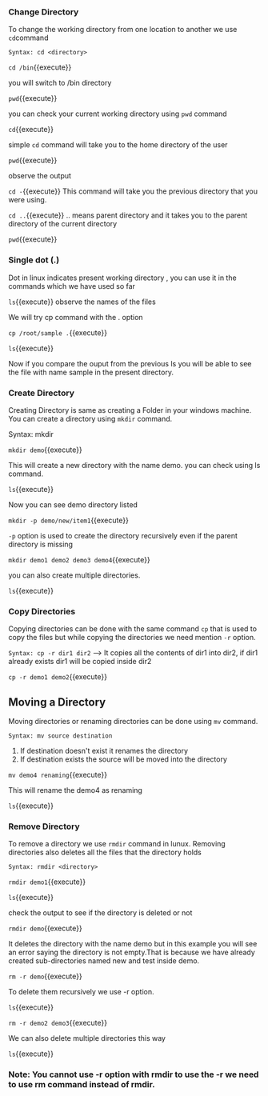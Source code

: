 ### Change Directory

To change the working directory from one location to another we use `cd`command

`Syntax: cd <directory>`

`cd /bin`{{execute}} 

you will switch to /bin directory

`pwd`{{execute}} 

you can check your current working directory using `pwd` command

`cd`{{execute}} 

simple `cd` command will take you to the home directory of the user

`pwd`{{execute}} 

observe the output

`cd -`{{execute}} This command will take you the previous directory that you were using.

`cd ..`{{execute}} .. means parent directory and it takes you to the parent directory of the current directory

`pwd`{{execute}}

### Single dot (.)

Dot in linux indicates present working directory , you can use it in the commands which we have used so far

`ls`{{execute}} observe the names of the files

We will try cp command with the . option 

`cp /root/sample .`{{execute}}

`ls`{{execute}} 

Now if you compare the ouput from the previous ls you will be able to see the file with name sample in the present directory.

### Create Directory

Creating Directory is same as creating a Folder in your windows machine. You can create a directory using `mkdir` command.

Syntax: mkdir <directory>

`mkdir demo`{{execute}} 

This will create a new directory with the name demo. you can check using ls command.

`ls`{{execute}} 

Now you can see demo directory listed

`mkdir -p demo/new/item1`{{execute}} 

`-p` option is used to create the directory recursively even if the parent directory is missing

`mkdir demo1 demo2 demo3 demo4`{{execute}} 

you can also create multiple directories.

`ls`{{execute}}


### Copy Directories

Copying directories can be done with the same command `cp` that is used to copy the files but while copying the directories we need mention `-r` option.

`Syntax: cp -r dir1 dir2` --> It copies all the contents of dir1 into dir2, if dir1 already exists dir1 will be copied inside dir2

`cp -r demo1 demo2`{{execute}} 

## Moving a Directory

Moving directories or renaming directories can be done using `mv` command.

`Syntax: mv source destination`

1. If destination doesn't exist it renames the directory 
2. If destination exists the source will be moved into the directory 

`mv demo4 renaming`{{execute}} 

This will rename the demo4 as renaming 

`ls`{{execute}}

### Remove Directory

To remove a directory we use `rmdir` command in lunux. Removing directories also deletes all the files that the directory holds

`Syntax: rmdir <directory>`

`rmdir demo1`{{execute}}

`ls`{{execute}} 

check the output to see if the directory is deleted or not

`rmdir demo`{{execute}} 

It deletes the directory with the name demo but in this example you will see an error saying the directory is not empty.That is because we have already created  sub-directories named new and test inside demo.

`rm -r demo`{{execute}} 

To delete them recursively we use -r option.

`ls`{{execute}}

`rm -r demo2 demo3`{{execute}} 

We can also delete multiple directories this way

`ls`{{execute}}

### Note: You cannot use -r option with rmdir to use the -r we need to use rm command instead of rmdir.